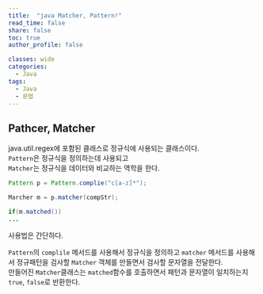 ```yaml
---
title:  "java Matcher, Pattern!"
read_time: false
share: false
toc: true
author_profile: false

classes: wide
categories:
  - Java
tags:
  - Java
  - 문법
---
```


## Pathcer, Matcher

java.util.regex에 포함된 클래스로 정규식에 사용되는 클래스이다.  
`Pattern`은 정규식을 정의하는데 사용되고    
`Matcher`는 정규식을 데이터와 비교하는 역학을 한다.  



```java
Pattern p = Pattern.complie("c[a-z]*");

Marcher m = p.matcher(compStr);

if(m.matched())
...
```

사용법은 간단하다.  

`Pattern`의 `complile` 메서드를 사용해서 정규식을 정의하고 `matcher` 메서드를 사용해서 정규패턴을 검사할 `Matcher` 객체를 만들면서 검사할 문자열을 전달한다.   
만들어진 `Matcher`클래스는 `matched`함수를 호출하면서 패턴과 문자열이 일치하는지 `true`, `false`로 반환한다.  

